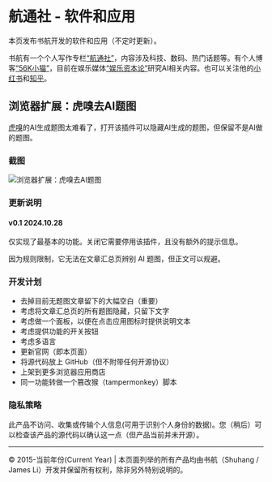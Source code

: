 # 航通社 - 软件和应用

本页发布书航开发的软件和应用（不定时更新）。

书航有一个个人写作专栏[“航通社”](https://lishuhang.me)，内容涉及科技、数码、热门话题等。有个人博客[“56K小猫”](https://lishuhang.me/blog)，目前在娱乐媒体[“娱乐资本论”](https://www.ylzbl.com)研究AI相关内容。也可以关注他的[小红书](https://www.xiaohongshu.com/user/profile/565abd1403eb843eb0ef217c)和[知乎](https://www.zhihu.com/people/lishuhang)。

## 浏览器扩展：虎嗅去AI题图

[虎嗅](https://www.huxiu.com/article)的AI生成题图太难看了，打开该插件可以隐藏AI生成的题图，但保留不是AI做的题图。

### 截图

![浏览器扩展：虎嗅去AI题图](https://github.com/user-attachments/assets/a3a7a8e0-6667-45ba-a648-3c1779050abf)

### 更新说明

#### v0.1 2024.10.28

仅实现了最基本的功能。关闭它需要停用该插件，且没有额外的提示信息。

因为规则限制，它无法在文章汇总页辨别 AI 题图，但正文可以规避。

### 开发计划

- 去掉目前无题图文章留下的大幅空白（重要）
- 考虑将文章汇总页的所有题图隐藏，只留下文字
- 考虑做一个面板，以便在点击应用图标时提供说明文本
- 考虑提供功能的开关按钮
- 考虑多语言
- 更新官网（即本页面）
- 将源代码放上 GitHub（但不附带任何开源协议）
- 上架到更多浏览器应用商店
- 同一功能转做一个篡改猴（tampermonkey）脚本

### 隐私策略

此产品不访问、收集或传输个人信息(可用于识别个人身份的数据)。您（稍后）可以检查该产品的源代码以确认这一点（但产品当前并未开源）。

---

&copy; 2015-当前年份(Current Year) | 本页面列举的所有产品均由书航（Shuhang / James Li）开发并保留所有权利，除非另外特别说明的。
